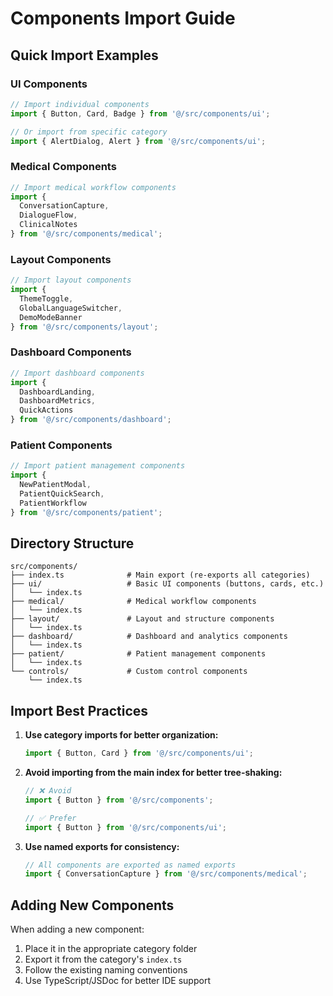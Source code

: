 # Components Import Guide

## Quick Import Examples

### UI Components
```javascript
// Import individual components
import { Button, Card, Badge } from '@/src/components/ui';

// Or import from specific category
import { AlertDialog, Alert } from '@/src/components/ui';
```

### Medical Components
```javascript
// Import medical workflow components
import { 
  ConversationCapture, 
  DialogueFlow, 
  ClinicalNotes 
} from '@/src/components/medical';
```

### Layout Components
```javascript
// Import layout components
import { 
  ThemeToggle, 
  GlobalLanguageSwitcher,
  DemoModeBanner 
} from '@/src/components/layout';
```

### Dashboard Components
```javascript
// Import dashboard components
import { 
  DashboardLanding,
  DashboardMetrics,
  QuickActions 
} from '@/src/components/dashboard';
```

### Patient Components
```javascript
// Import patient management components
import { 
  NewPatientModal,
  PatientQuickSearch,
  PatientWorkflow 
} from '@/src/components/patient';
```

## Directory Structure

```
src/components/
├── index.ts              # Main export (re-exports all categories)
├── ui/                   # Basic UI components (buttons, cards, etc.)
│   └── index.ts         
├── medical/              # Medical workflow components
│   └── index.ts         
├── layout/               # Layout and structure components
│   └── index.ts         
├── dashboard/            # Dashboard and analytics components
│   └── index.ts         
├── patient/              # Patient management components
│   └── index.ts         
└── controls/             # Custom control components
    └── index.ts         
```

## Import Best Practices

1. **Use category imports for better organization:**
   ```javascript
   import { Button, Card } from '@/src/components/ui';
   ```

2. **Avoid importing from the main index for better tree-shaking:**
   ```javascript
   // ❌ Avoid
   import { Button } from '@/src/components';
   
   // ✅ Prefer
   import { Button } from '@/src/components/ui';
   ```

3. **Use named exports for consistency:**
   ```javascript
   // All components are exported as named exports
   import { ConversationCapture } from '@/src/components/medical';
   ```

## Adding New Components

When adding a new component:

1. Place it in the appropriate category folder
2. Export it from the category's `index.ts`
3. Follow the existing naming conventions
4. Use TypeScript/JSDoc for better IDE support